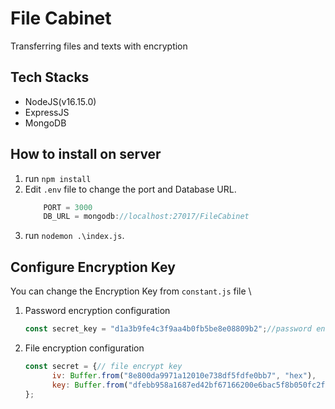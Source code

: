 # File Cabinet
Transferring files and texts with encryption

## Tech Stacks
<ul>
<li>NodeJS(v16.15.0)</li>
<li>ExpressJS</li>
<li>MongoDB</li>
</ul>

## How to install on server

1. run `npm install`
2. Edit `.env` file to change the port and Database URL.
    ```javascript
        PORT = 3000
		DB_URL = mongodb://localhost:27017/FileCabinet

    ```
3. run `nodemon .\index.js`.

## Configure Encryption Key
You can change the Encryption Key from `constant.js` file \
1. Password encryption configuration
    ```JAVASCRIPT
    const secret_key = "d1a3b9fe4c3f9aa4b0fb5be8e08809b2";//password encrypt key
    ```
2. File encryption configuration
    ```JAVASCRIPT
	const secret = {// file encrypt key
		  iv: Buffer.from("8e800da9971a12010e738df5fdfe0bb7", "hex"),
		  key: Buffer.from("dfebb958a1687ed42bf67166200e6bac5f8b050fc2f6552d0737cefe483d3f1c","hex"),
	};
    ```